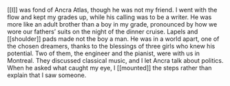 [[I]] was fond of Ancra Atlas, though he was not my friend. I went with the flow and kept my grades up, while his calling was to be a writer. He was more like an adult brother than a boy in my grade, pronounced by how we wore our fathers’ suits on the night of the dinner cruise. Lapels and [[shoulder]] pads made not the boy a man. He was in a world apart, one of the chosen dreamers, thanks to the blessings of three girls who knew his potential. Two of them, the engineer and the pianist, were with us in Montreal. They discussed classical music, and I let Ancra talk about politics. When he asked what caught my eye, I [[mounted]] the steps rather than explain that I saw someone.